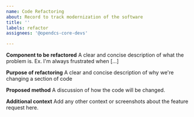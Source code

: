 ```yaml
---
name: Code Refactoring
about: Record to track modernization of the software
title: ''
labels: refactor
assignees: '@opendcs-core-devs'

---
```


<!-- This template is intended for developer discussion. Both internal and external developers are welcome to propose things. 
   For usage of the software or a general "I want to the software to also do X", please use the bug or feature template. 
-->

**Component to be refactored**
A clear and concise description of what the problem is. Ex. I'm always frustrated when [...]

**Purpose of refactoring**
A clear and concise description of why we're changing a section of code

**Proposed method**
A discussion of how the code will be changed.

**Additional context**
Add any other context or screenshots about the feature request here.
